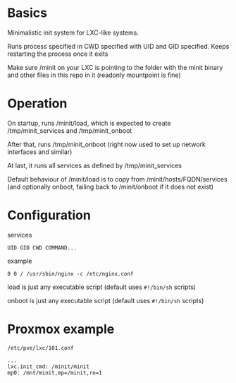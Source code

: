 # Basics

Minimalistic init system for LXC-like systems.

Runs process specified in CWD specified with UID and GID specified. Keeps restarting the process once it exits

Make sure /minit on your LXC is pointing to the folder with the minit binary and other files in this repo in it (readonly mountpoint is fine)

# Operation

On startup, runs /minit/load, which is expected to create /tmp/minit_services and /tmp/minit_onboot

After that, runs /tmp/minit_onboot (right now used to set up network interfaces and similar)

At last, it runs all services as defined by /tmp/minit_services

Default behaviour of /minit/load is to copy from /minit/hosts/FQDN/services (and optionally onboot, failing back to /minit/onboot if it does not exist)

# Configuration

services
```
UID GID CWD COMMAND...
```
example
```
0 0 / /usr/sbin/nginx -c /etc/nginx.conf
```

load is just any executable script (default uses `#!/bin/sh` scripts)

onboot is just any executable script (default uses `#!/bin/sh` scripts)

# Proxmox example

`/etc/pve/lxc/101.conf`

```
...
lxc.init_cmd: /minit/minit
mp0: /mnt/minit,mp=/minit,ro=1
```
